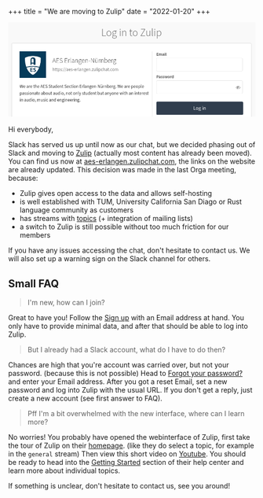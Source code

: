 +++
title = "We are moving to Zulip"
date = "2022-01-20"
+++

<a href="https://aes-erlangen.zulipchat.com" target="_blank"><img src="header.png" /></a>

Hi everybody,

Slack has served us up until now as our chat, but we decided phasing out of Slack and moving to [Zulip](https://zulip.com/) (actually most content has already been moved). You can find us now at [aes-erlangen.zulipchat.com](https://aes-erlangen.zulipchat.com), the links on the website are already updated. This decision was made in the last Orga meeting, because:

 - Zulip gives open access to the data and allows self-hosting
 - is well established with TUM, University California San Diago or Rust language community as customers
 - has streams with [topics](https://zulip.com/help/streams-and-topics) (+ integration of mailing lists)
 - a switch to Zulip is still possible without too much friction for our members

If you have any issues accessing the chat, don't hesitate to contact us. We will also set up a warning sign on the Slack channel for others. 

## Small FAQ

> I'm new, how can I join?

Great to have you! Follow the [Sign up](https://aes-erlangen.zulipchat.com/register/) with an Email address at hand. You only have to provide minimal data, and after that should be able to log into Zulip.

> But I already had a Slack account, what do I have to do then?

Chances are high that you're account was carried over, but not your password. (because this is not possible) Head to [Forgot your password?](https://aes-erlangen.zulipchat.com/accounts/password/reset/) and enter your Email address. After you got a reset Email, set a new password and log into Zulip with the usual URL. If you don't get a reply, just create a new account (see first answer to FAQ).

> Pff I'm a bit overwhelmed with the new interface, where can I learn more?

No worries! You probably have opened the webinterface of Zulip, first take the tour of Zulip on their [homepage](https://zulip.com/). (like they do select a topic, for example in the `general` stream) Then view this short video on [Youtube](https://www.youtube.com/watch?v=z2ADUqHDTKE). You should be ready to head into the [Getting Started](https://zulip.com/help/getting-started-with-zulip) section of their help center and learn more about individual topics.

If something is unclear, don't hesitate to contact us, see you around!
